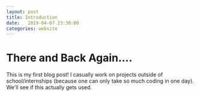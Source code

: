 ```yaml
---
layout: post
title: Introduction
date:   2019-04-07 23:30:00
categories: website
---
```

# There and Back Again....
This is my first blog post! I casually work on projects outside of school/internships (because one can only take so much coding in one day). We'll see if this actually gets used.
